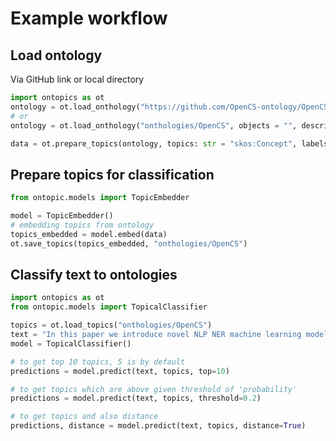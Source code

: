 # Example workflow


## Load ontology
Via GitHub link or local directory

```python
import ontopics as ot
ontology = ot.load_onthology("https://github.com/OpenCS-ontology/OpenCS")
# or 
ontology = ot.load_onthology("onthologies/OpenCS", objects = "", descriptions = "")

data = ot.prepare_topics(ontology, topics: str = "skos:Concept", labels: str = "skos:prefLabel")
```

## Prepare topics for classification

```python
from ontopic.models import TopicEmbedder

model = TopicEmbedder()
# embedding topics from ontology
topics_embedded = model.embed(data)
ot.save_topics(topics_embedded, "onthologies/OpenCS")
```

## Classify text to ontologies

```python
import ontopics as ot
from ontopic.models import TopicalClassifier

topics = ot.load_topics("onthologies/OpenCS")
text = "In this paper we introduce novel NLP NER machine learning model"
model = TopicalClassifier()

# to get top 10 topics, 5 is by default
predictions = model.predict(text, topics, top=10)

# to get topics which are above given threshold of 'probability'
predictions = model.predict(text, topics, threshold=0.2)

# to get topics and also distance
predictions, distance = model.predict(text, topics, distance=True)
```
